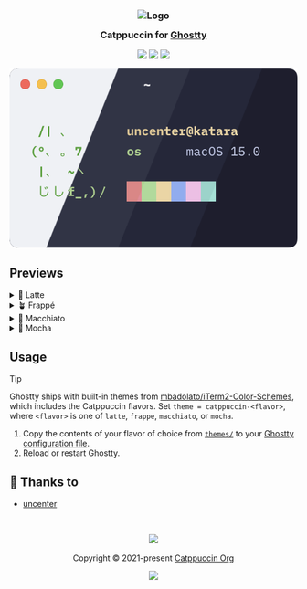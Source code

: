 <h3 align="center">
	<img src="https://raw.githubusercontent.com/catppuccin/catppuccin/main/assets/logos/exports/1544x1544_circle.png" width="100" alt="Logo"/><br/>
	<img src="https://raw.githubusercontent.com/catppuccin/catppuccin/main/assets/misc/transparent.png" height="30" width="0px"/>
	Catppuccin for <a href="https://github.com/ghostty-org">Ghostty</a>
	<img src="https://raw.githubusercontent.com/catppuccin/catppuccin/main/assets/misc/transparent.png" height="30" width="0px"/>
</h3>

<p align="center">
	<a href="https://github.com/uncenter/ctp-ghostty/stargazers"><img src="https://img.shields.io/github/stars/uncenter/ctp-ghostty?colorA=363a4f&colorB=b7bdf8&style=for-the-badge"></a>
	<a href="https://github.com/uncenter/ctp-ghostty/issues"><img src="https://img.shields.io/github/issues/uncenter/ctp-ghostty?colorA=363a4f&colorB=f5a97f&style=for-the-badge"></a>
	<a href="https://github.com/uncenter/ctp-ghostty/contributors"><img src="https://img.shields.io/github/contributors/uncenter/ctp-ghostty?colorA=363a4f&colorB=a6da95&style=for-the-badge"></a>
</p>

<p align="center">
	<img src="assets/preview.webp"/>
</p>

## Previews

<details>
<summary>🌻 Latte</summary>
<img src="assets/latte.webp"/>
</details>
<details>
<summary>🪴 Frappé</summary>
<img src="assets/frappe.webp"/>
</details>
<details>
<summary>🌺 Macchiato</summary>
<img src="assets/macchiato.webp"/>
</details>
<details>
<summary>🌿 Mocha</summary>
<img src="assets/mocha.webp"/>
</details>

## Usage

> [!TIP]
> Ghostty ships with built-in themes from [mbadolato/iTerm2-Color-Schemes](https://github.com/mbadolato/iTerm2-Color-Schemes), which includes the Catppuccin flavors. Set `theme = catppuccin-<flavor>`, where `<flavor>` is one of `latte`, `frappe`, `macchiato`, or `mocha`.

1. Copy the contents of your flavor of choice from [`themes/`](./themes/) to your [Ghostty configuration file](https://github.com/ghostty-org/ghostty#configuration).
2. Reload or restart Ghostty.

## 💝 Thanks to

- [uncenter](https://github.com/uncenter)

&nbsp;

<p align="center">
	<img src="https://raw.githubusercontent.com/catppuccin/catppuccin/main/assets/footers/gray0_ctp_on_line.svg?sanitize=true" />
</p>

<p align="center">
	Copyright &copy; 2021-present <a href="https://github.com/catppuccin" target="_blank">Catppuccin Org</a>
</p>

<p align="center">
	<a href="https://github.com/catppuccin/catppuccin/blob/main/LICENSE"><img src="https://img.shields.io/static/v1.svg?style=for-the-badge&label=License&message=MIT&logoColor=d9e0ee&colorA=363a4f&colorB=b7bdf8"/></a>
</p>
